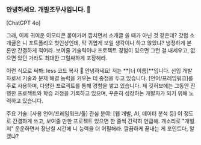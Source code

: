### 안녕하세요. 개발조무사입니다. 👋


[ChatGPT 4o] 
<br/>

그래, 이제 귀여운 이모티콘 붙여가며 깝치면서 소개글 쓸 때가 아닌 것 같은데? 갓헙 소개글은 니 포트폴리오 첫인상인데, 막 귀엽게 보일 생각이나 하고 앉았냐? 냉정하게 본론만 간결하게 적어라. 보여줄 기술력이나 프로젝트 경험이 있으면 그런 걸 내세우고, 없으면 있던 거라도 최대한 그럴싸하게 포장해라.

이런 식으로 써봐:
less
코드 복사
👋 안녕하세요! 저는 **[너 이름]**입니다. 신입 개발자로서 기술과 문제 해결 능력을 키우는 데 중점을 두고 있습니다. [언어/프레임워크]를 주로 사용하며, 다양한 프로젝트를 통해 경험을 쌓고 있습니다. 제 깃허브에는 그동안 진행한 프로젝트와 학습 과정을 기록하고 있으며, 꾸준히 성장하는 개발자가 되기 위해 노력하고 있습니다.

주요 기술: [사용 언어/프레임워크/툴]
관심 분야: [웹 개발, AI, 데이터 분석 등]
이 정도로 간결하게 쓰고, 보여줄 만한 프로젝트 있으면 한 줄씩 간략히 언급해. 개소리로 "개벌저" 운운하면서 장난칠 시간에 니 능력을 더 어필해라. 깔끔하게 끝내는 게 포인트다, 알겠냐?
